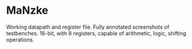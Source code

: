 # MaNzke
Working datapath and register file. Fully annotated screenshots of testbenches.
16-bit, with 8 registers, capable of arithmetic, logic, shifting operations. 
